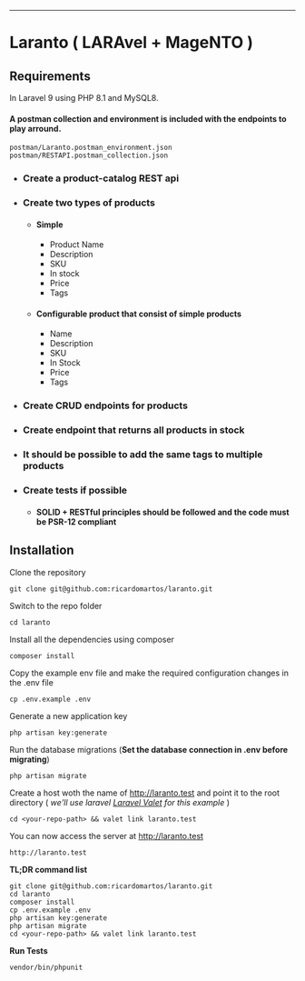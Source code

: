 ----------

# Laranto ( LARAvel + MageNTO )

## Requirements

In Laravel 9 using PHP 8.1 and MySQL8. 

#### A postman collection and environment is included with the endpoints to play arround.

    postman/Laranto.postman_environment.json
    postman/RESTAPI.postman_collection.json

- ### Create a product-catalog REST api

- ### Create two types of products

  - #### Simple
    - Product Name  
    - Description  
    - SKU  
    - In stock  
    - Price  
    - Tags

  - #### Configurable product that consist of simple products
    - Name
    - Description
    - SKU
    - In Stock
    - Price
    - Tags

- ### Create CRUD endpoints for products

- ### Create endpoint that returns all products in stock

- ### It should be possible to add the same tags to multiple products

- ### Create tests if possible  

  - #### SOLID + RESTful principles should be followed and the code must be PSR-12 compliant

## Installation

Clone the repository

    git clone git@github.com:ricardomartos/laranto.git

Switch to the repo folder

    cd laranto

Install all the dependencies using composer

    composer install

Copy the example env file and make the required configuration changes in the .env file

    cp .env.example .env

Generate a new application key

    php artisan key:generate

Run the database migrations (**Set the database connection in .env before migrating**)

    php artisan migrate

Create a host woth the name of http://laranto.test and point it to the root directory ( *we'll use laravel [Laravel Valet](https://laravel.com/docs/9.x/valet) for this example* )

    cd <your-repo-path> && valet link laranto.test

You can now access the server at http://laranto.test

    http://laranto.test

**TL;DR command list**

    git clone git@github.com:ricardomartos/laranto.git
    cd laranto
    composer install
    cp .env.example .env
    php artisan key:generate
    php artisan migrate
    cd <your-repo-path> && valet link laranto.test

**Run Tests**

    vendor/bin/phpunit
